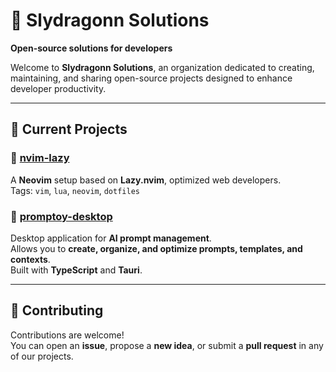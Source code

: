 # 🐉 Slydragonn Solutions

**Open-source solutions for developers**

Welcome to **Slydragonn Solutions**, an organization dedicated to creating, maintaining, and sharing open-source projects designed to enhance developer productivity.

---

## 🚀 Current Projects

### 🔹 [nvim-lazy](https://github.com/slydragonn-solutions/nvim-lazy)

A **Neovim** setup based on **Lazy.nvim**, optimized web developers.  
Tags: `vim`, `lua`, `neovim`, `dotfiles`

### 🔹 [promptoy-desktop](https://github.com/slydragonn-solutions/promptoy-desktop)

Desktop application for **AI prompt management**.  
Allows you to **create, organize, and optimize prompts, templates, and contexts**.  
Built with **TypeScript** and **Tauri**.

---

## 🤝 Contributing

Contributions are welcome!  
You can open an **issue**, propose a **new idea**, or submit a **pull request** in any of our projects.
